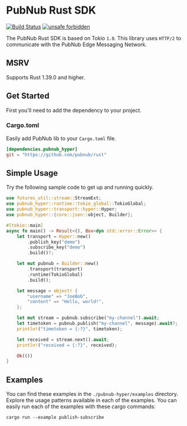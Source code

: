 # PubNub Rust SDK

[![Build Status](https://travis-ci.com/pubnub/rust.svg?branch=master)](https://travis-ci.com/pubnub/rust)
[![unsafe forbidden](https://img.shields.io/badge/unsafe-forbidden-success.svg)](https://github.com/rust-secure-code/safety-dance/)

The PubNub Rust SDK is based on Tokio `1.0`. This library uses `HTTP/2` to communicate with the PubNub Edge Messaging Network.

## MSRV

Supports Rust 1.39.0 and higher.

## Get Started

First you'll need to add the dependency to your project.

### Cargo.toml

Easily add PubNub lib to your `Cargo.toml` file.

```toml
[dependencies.pubnub_hyper]
git = "https://github.com/pubnub/rust"
```

## Simple Usage

Try the following sample code to get up and running quickly.

```rust
use futures_util::stream::StreamExt;
use pubnub_hyper::runtime::tokio_global::TokioGlobal;
use pubnub_hyper::transport::hyper::Hyper;
use pubnub_hyper::{core::json::object, Builder};

#[tokio::main]
async fn main() -> Result<(), Box<dyn std::error::Error>> {
    let transport = Hyper::new()
        .publish_key("demo")
        .subscribe_key("demo")
        .build()?;

    let mut pubnub = Builder::new()
        .transport(transport)
        .runtime(TokioGlobal)
        .build();

    let message = object! {
        "username" => "JoeBob",
        "content" => "Hello, world!",
    };

    let mut stream = pubnub.subscribe("my-channel").await;
    let timetoken = pubnub.publish("my-channel", message).await?;
    println!("timetoken = {:?}", timetoken);

    let received = stream.next().await;
    println!("received = {:?}", received);

    Ok(())
}
```

## Examples

You can find these examples in the `./pubnub-hyper/examples` directory.
Explore the usage patterns available in each of the examples.
You can easily run each of the examples with these cargo commands:

```shell
cargo run --example publish-subscribe
```
